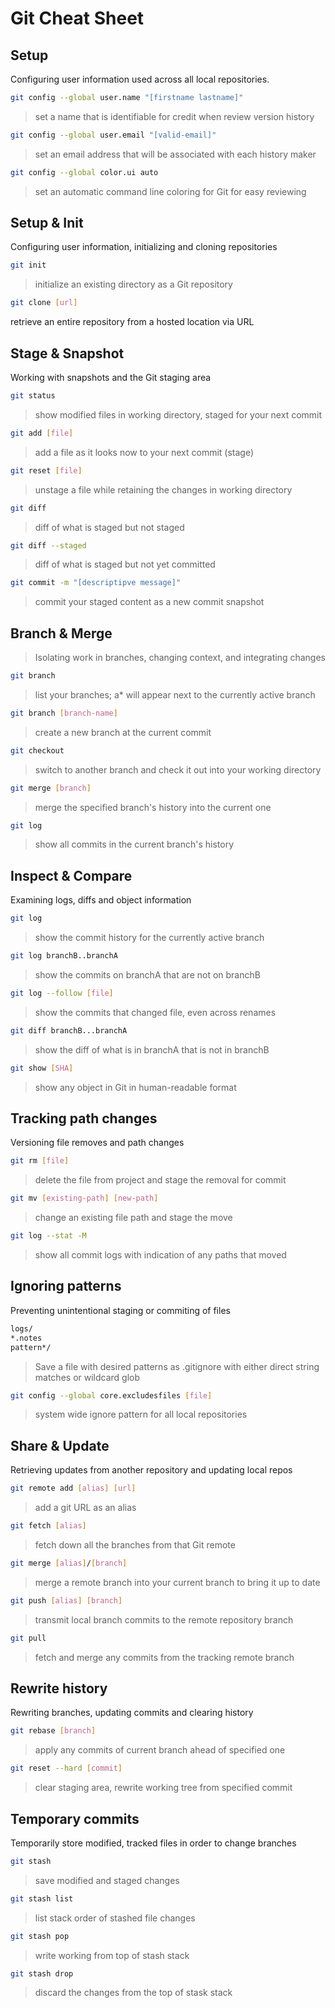 # Git Cheat Sheet

## Setup
Configuring user information used across all local repositories. 
```bash
git config --global user.name "[firstname lastname]"
```
> set a name that is identifiable for credit when review version history
```bash
git config --global user.email "[valid-email]"
```
> set an email address that will be associated with each history maker
```bash
git config --global color.ui auto
```
> set an automatic command line coloring for Git for easy reviewing

## Setup & Init
Configuring user information, initializing and cloning repositories
```bash
git init
```
> initialize an existing directory as a Git repository
```bash
git clone [url]
```
retrieve an entire repository from a hosted location via URL

## Stage & Snapshot
Working with snapshots and the Git staging area
```bash
git status
```
> show modified files in working directory, staged for your next commit
```bash
git add [file]
```
> add a file as it looks now to your next commit (stage)
```bash
git reset [file]
```
> unstage a file while retaining the changes in working directory
```bash
git diff
```
> diff of what is staged but not staged
```bash
git diff --staged
```
> diff of what is staged but not yet committed
```bash
git commit -m "[descriptipve message]"
```
> commit your staged content as a new commit snapshot

## Branch & Merge
> Isolating work in branches, changing context, and integrating changes
```bash
git branch
```
> list your branches; a* will appear next to the currently active branch
```bash
git branch [branch-name]
```
> create a new branch at the current commit
```bash
git checkout
```
> switch to another branch and check it out into your working directory
```bash
git merge [branch]
```
> merge the specified branch's history into the current one
```bash
git log
```
> show all commits in the current branch's history

## Inspect & Compare
Examining logs, diffs and object information
```bash
git log
```
> show the commit history for the currently active branch
```bash
git log branchB..branchA
```
> show the commits on branchA that are not on branchB
```bash
git log --follow [file]
```
> show the commits that changed file, even across renames
```bash
git diff branchB...branchA
```
> show the diff of what is in branchA that is not in branchB
```bash
git show [SHA]
```
> show any object in Git in human-readable format

## Tracking path changes
Versioning file removes and path changes
```bash
git rm [file]
```
> delete the file from project and stage the removal for commit
```bash
git mv [existing-path] [new-path]
```
> change an existing file path and stage the move
```bash
git log --stat -M
```
> show all commit logs with indication of any paths that moved

## Ignoring patterns
Preventing unintentional staging or commiting of files
```bash
logs/
*.notes
pattern*/
```
> Save a file with desired patterns as .gitignore with either direct string matches or wildcard glob
```bash
git config --global core.excludesfiles [file]
```
> system wide ignore pattern for all local repositories

## Share & Update
Retrieving updates from another repository and updating local repos
```bash
git remote add [alias] [url]
```
> add a git URL as an alias
```bash
git fetch [alias]
```
> fetch down all the branches from that Git remote
```bash
git merge [alias]/[branch]
```
> merge a remote branch into your current branch to bring it up to date
```bash
git push [alias] [branch]
```
> transmit local branch commits to the remote repository branch
```bash
git pull
```
> fetch and merge any commits from the tracking remote branch

## Rewrite history
Rewriting branches, updating commits and clearing history
```bash
git rebase [branch]
```
> apply any commits of current branch ahead of specified one
```bash
git reset --hard [commit]
```
> clear staging area, rewrite working tree from specified commit

## Temporary commits
Temporarily store modified, tracked files in order to change branches
```bash
git stash
```
> save modified and staged changes
```bash
git stash list
```
> list stack order of stashed file changes
```bash
git stash pop
```
> write working from top of stash stack
```bash
git stash drop
```
> discard the changes from the top of stask stack
